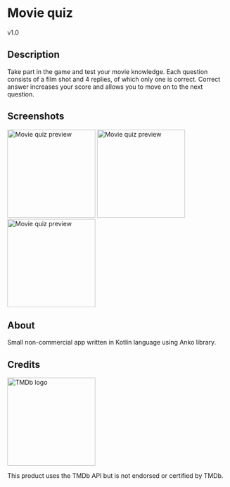 # Movie quiz
v1.0

## Description
Take part in the game and test your movie knowledge. Each question consists of a film shot and 4 replies, of which only one is correct. Correct answer increases your score and allows you to move on to the next question.

## Screenshots
[<img src="http://i.imgur.com/PpYNfh6.png" alt="Movie quiz preview" width="200"/>](http://i.imgur.com/PpYNfh6.png)
[<img src="http://i.imgur.com/bls8ehL.jpg" alt="Movie quiz preview" width="200"/>](http://i.imgur.com/bls8ehL.jpg)
[<img src="http://i.imgur.com/U9txfI1.png" alt="Movie quiz preview" width="200"/>](http://i.imgur.com/U9txfI1.png)

## About
Small non-commercial app written in Kotlin language using Anko library.

## Credits
[<img src="https://www.themoviedb.org/assets/static_cache/27b65cb40d26f78354a4ac5abf87b2be/images/v4/logos/powered-by-rectangle-green.svg" alt="TMDb logo" width="200">](https://www.themoviedb.org/assets/static_cache/27b65cb40d26f78354a4ac5abf87b2be/images/v4/logos/powered-by-rectangle-green.svg)


This product uses the TMDb API but is not endorsed or certified by TMDb.
